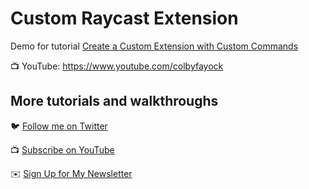 # Custom Raycast Extension

Demo for tutorial [Create a Custom Extension with Custom Commands](https://www.youtube.com/colbyfayock)

📺 YouTube: https://www.youtube.com/colbyfayock

## More tutorials and walkthroughs

🐦 [Follow me on Twitter](https://twitter.com/colbyfayock)

📺 [Subscribe on YouTube](https://www.youtube.com/colbyfayock)

✉️ [Sign Up for My Newsletter](https://colbyfayock.com/newsletter)
